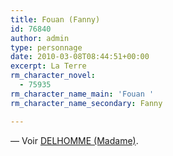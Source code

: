```yaml
---
title: Fouan (Fanny)
id: 76840
author: admin
type: personnage
date: 2010-03-08T08:44:51+00:00
excerpt: La Terre
rm_character_novel:
  - 75935
rm_character_name_main: 'Fouan '
rm_character_name_secondary: Fanny

---
```

— Voir [DELHOMME (Madame)][1].

 [1]: http://